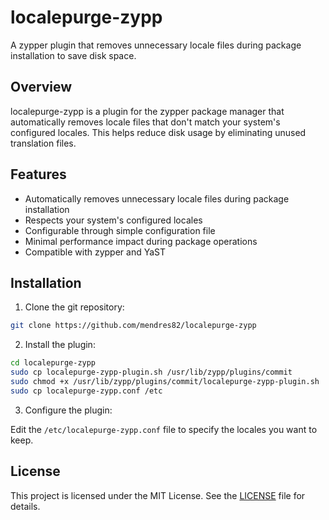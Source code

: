 # localepurge-zypp

A zypper plugin that removes unnecessary locale files during package installation to save disk space.

## Overview

localepurge-zypp is a plugin for the zypper package manager that automatically removes locale files that don't match your system's configured locales. This helps reduce disk usage by eliminating unused translation files.

## Features

- Automatically removes unnecessary locale files during package installation
- Respects your system's configured locales
- Configurable through simple configuration file
- Minimal performance impact during package operations
- Compatible with zypper and YaST

## Installation

1. Clone the git repository:

```bash
git clone https://github.com/mendres82/localepurge-zypp
```

2. Install the plugin:

```bash
cd localepurge-zypp
sudo cp localepurge-zypp-plugin.sh /usr/lib/zypp/plugins/commit
sudo chmod +x /usr/lib/zypp/plugins/commit/localepurge-zypp-plugin.sh
sudo cp localepurge-zypp.conf /etc
```

3. Configure the plugin:

Edit the `/etc/localepurge-zypp.conf` file to specify the locales you want to keep.

## License

This project is licensed under the MIT License. See the [LICENSE](LICENSE) file for details.


